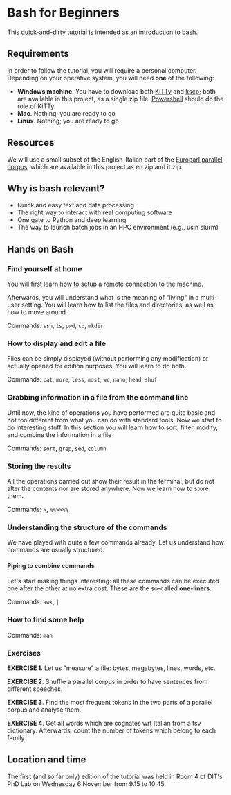 # Bash for Beginners

This quick-and-dirty tutorial is intended as an introduction to [bash](https://www.gnu.org/software/bash/). 

## Requirements 

In order to follow the tutorial, you will require a personal computer. Depending on your operative system, you will need **one** of the following: 

  * **Windows machine**. You have to download both [KiTTy](http://www.9bis.net/kitty/#!index.md) and [kscp](http://www.9bis.net/kitty/files/kscp.exe); both are available in this project, as a single zip file. [Powershell](https://apps.microsoft.com/store/detail/powershell/9MZ1SNWT0N5D?hl=en-us&gl=US) should do the role of KiTTy.
  * **Mac**. Nothing; you are ready to go
  * **Linux**. Nothing; you are ready to go

## Resources

We will use a small subset of the English-Italian part of the [Europarl parallel corpus](https://www.statmt.org/europarl/), which are available in this project as en.zip and it.zip. 

## Why is bash relevant?

  * Quick and easy text and data processing
  * The right way to interact with real computing software
  * One gate to Python and deep learning
  * The way to launch batch jobs in an HPC environment (e.g., usin slurm)
  
## Hands on Bash 

### Find yourself at home

You will first learn how to setup a remote connection to the machine.

Afterwards, you will understand what is the meaning of "living" in a multi-user setting. You will learn how to list the files and directories, as well as how to move around.

Commands: `ssh`, `ls`, `pwd`, `cd`, `mkdir` 

### How to display and edit a file

Files can be simply displayed (without performing any modification) or actually opened for edition purposes. You will learn to do both. 

Commands: `cat`, `more`, `less`, `most`, `wc`, `nano`, `head`, `shuf`

### Grabbing information in a file from the command line
 
Until now, the kind of operations you have performed are quite basic and not too different from what you can do with standard tools. Now we start to do interesting stuff. In this section you will learn how to sort, filter, modify, and combine the information in a file

Commands: `sort`, `grep`, `sed`, `column`

### Storing the results
 
All the operations carried out show their result in the terminal, but do not alter the contents nor are stored anywhere. Now we learn how to store them.

Commands: `>`, `%%>>%%`

### Understanding the structure of the commands 

We have played with quite a few commands already. Let us understand how commands are usually structured. 

#### Piping to combine commands  

Let's start making things interesting: all these commands can be executed one after the other at no extra cost. These are the so-called **one-liners**.

Commands: `awk`, `|`


### How to find some help 

Commands: `man`

### Exercises 

**EXERCISE 1**. Let us "measure" a file: bytes, megabytes, lines, words, etc.

**EXERCISE 2**. Shuffle a parallel corpus in order to have sentences from different speeches. 

**EXERCISE 3**. Find the most frequent tokens in the two parts of a parallel corpus and analyse them.

**EXERCISE 4**. Get all words which are cognates wrt Italian from a tsv dictionary. Afterwards, count the number of tokens which belong to each family. 

## Location and time 

The first (and so far only) edition of the tutorial was held in Room 4 of DIT's PhD Lab on Wednesday 6 November from 9.15 to 10.45. 
